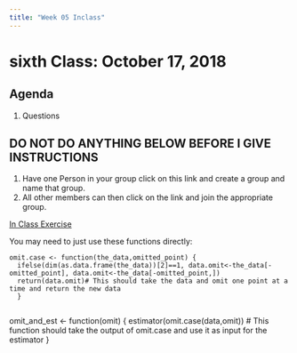 ```yaml
---
title: "Week 05 Inclass"
---
```



# sixth Class:  October 17, 2018


## Agenda

1. Questions


## DO NOT DO ANYTHING BELOW BEFORE I GIVE INSTRUCTIONS

1. Have one Person in your group click on this link and create a group and name that group. 
2. All other members can then click on the link and join the appropriate group. 

[In Class Exercise](https://classroom.github.com/g/QAZJmnfP)


You may need to just use these functions directly:

```
omit.case <- function(the_data,omitted_point) {
  ifelse(dim(as.data.frame(the_data))[2]==1, data.omit<-the_data[-omitted_point], data.omit<-the_data[-omitted_point,])
  return(data.omit)# This should take the data and omit one point at a time and return the new data
  }
```

```

```
omit_and_est <- function(omit) {
  estimator(omit.case(data,omit)) # This function should take the output of omit.case and use it as input for the estimator
}
```